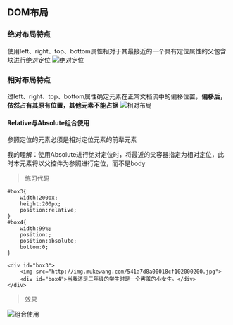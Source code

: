 ## DOM布局

### 绝对布局特点
使用left、right、top、bottom属性相对于其最接近的一个具有定位属性的父包含块进行绝对定位
![绝对定位](http://img.mukewang.com/53a00b130001e86707360547.jpg)

### 相对布局特点
过left、right、top、bottom属性确定元素在正常文档流中的偏移位置，**偏移后，依然占有其原有位置，其他元素不能占据**
![相对布局](http://img.mukewang.com/53a00d2b00015c4b06190509.jpg)

#### Relative与Absolute组合使用
参照定位的元素必须是相对定位元素的前辈元素

我的理解：使用Absolute进行绝对定位时，将最近的父容器指定为相对定位，此时本元素将以父控件为参照进行定位，而不是body

> 练习代码
~~~
#box3{
    width:200px;
    height:200px;
    position:relative;
}
#box4{
    width:99%;
    position:;
	position:absolute;
    bottom:0;
}

<div id="box3">
    <img src="http://img.mukewang.com/541a7d8a00018cf102000200.jpg">
    <div id="box4">当我还是三年级的学生时是一个害羞的小女生。</div>
</div>
~~~

> 效果

![组合使用](http://img.mukewang.com/541a7f20000161f902560237.jpg)
